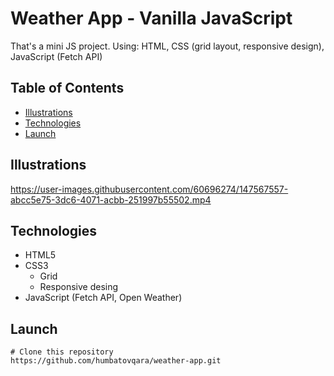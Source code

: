 # Weather App - Vanilla JavaScript
That's a mini JS project. Using: HTML, CSS (grid layout, responsive design), JavaScript (Fetch API)

## Table of Contents
- [Illustrations](#illustrations)
- [Technologies](#technologies)
- [Launch](#launch)

## Illustrations
https://user-images.githubusercontent.com/60696274/147567557-abcc5e75-3dc6-4071-acbb-251997b55502.mp4
<br />

## Technologies
- HTML5
- CSS3
  - Grid
  - Responsive desing
- JavaScript (Fetch API, Open Weather)

## Launch
```
# Clone this repository
https://github.com/humbatovqara/weather-app.git
```
